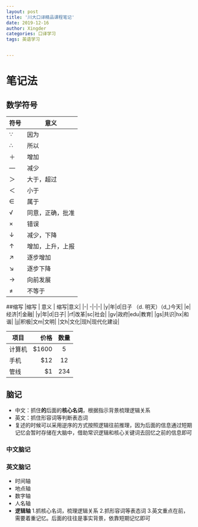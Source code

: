 ```yaml
---
layout: post
title: '川大口译精品课程笔记'
date: 2019-12-16
author: Xingder
categories: 口译学习
tags: 英语学习


---
```

# 笔记法
## 数学符号
| 符号  | 意义 |
|------------- | -------------|
|∵ | 因为|
|∴ | 所以|
|＋|增加|
|—|减少|
|＞|大于，超过|
|＜|小于|
|∈|属于|
|√|同意，正确，批准|
|×|错误|
|↓|减少，下降|
|↑|增加，上升，上报|
|↗|逐步增加|
|↘|逐步下降|
|→|向前发展|
|≠|不等于|
##缩写
|缩写 | 意义   | 缩写|意义|
|-| -|-|-|
|y|年|d|日子 （d. 明天）（d_)今天|
|e|经济|f|金融|
|y|年|d|日子|
|rf|改革|sc|社会|
|gv|政府|edu|教育|
|gs|共识|hx|和谐|
|jj|积极|文m|文明|
|文h|文化|现h|现代化建设|

| 项目        | 价格   |  数量  |
| --------   | -----:  | :----:  |
| 计算机      | $1600   |   5     |
| 手机        |   $12   |   12   |
| 管线        |    $1    |  234  |
## 脑记
- 中文：抓住**的**后面的**核心名词**，根据指示背景梳理逻辑关系
- 英文：抓住形容词等判断表态词
- 复述的时候可以采用逆序的方式按照逻辑往前推理，因为后面的信息通过短期记忆会暂时存储在大脑中，借助常识逻辑和核心关键词去回忆之前的信息即可
### 中文脑记
### 英文脑记
- 时间轴
- 地点轴
- 数字轴
- 人名轴
- **逻辑轴**
1.抓核心名词，梳理逻辑关系
2.抓形容词等表态词
3.英文重点在前，需要着重记忆。后面的往往是事实背景，依靠短期记忆即可